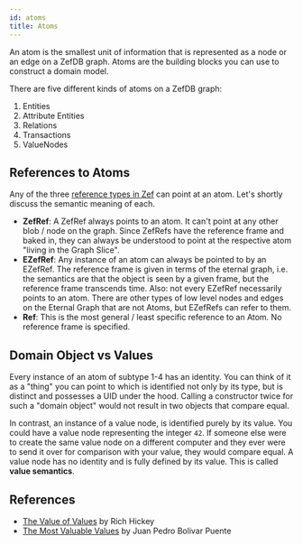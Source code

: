 ```yaml
---
id: atoms
title: Atoms
---
```


  
An atom is the smallest unit of information that is represented as a node or an edge on a ZefDB graph. Atoms are the building blocks you can use to construct a domain model.  
  
There are five different kinds of atoms on a ZefDB graph:  
1. Entities  
2. Attribute Entities  
3. Relations  
4. Transactions  
5. ValueNodes  
  
  
## References to Atoms  
Any of the three [reference types in Zef](reference-types) can point at an atom. Let's shortly discuss the semantic meaning of each.  
- **ZefRef**: A ZefRef always points to an atom. It can't point at any other blob / node on the graph. Since ZefRefs have the reference frame and baked in, they can always be understood to point at the respective atom "living in the Graph Slice".  
- **EZefRef**: Any instance of an atom can always be pointed to by an EZefRef. The reference frame is given in terms of the eternal graph, i.e. the semantics are that the object is seen by a given frame, but the reference frame transcends time. Also: not every EZefRef necessarily points to an atom. There are other types of low level nodes and edges on the Eternal Graph that are not Atoms, but EZefRefs can refer to them.  
- **Ref**: This is the most general / least specific reference to an Atom. No reference frame is specified.  
  
  
  
## Domain Object vs Values  
Every instance of an atom of subtype 1-4 has an identity. You can think of it as a "thing" you can point to which is identified not only by its type, but is distinct and possesses a UID under the hood. Calling a constructor twice for such a "domain object" would not result in two objects that compare equal.  
  
In contrast, an instance of a value node, is identified purely by its value. You could have a value node representing the integer `42`. If someone else were to create the same value node on a different computer and they ever were to send it over for comparison with your value, they would compare equal. A value node has no identity and is fully defined by its value. This is called **value semantics**.  
  
  
## References  
- [The Value of Values](https://youtu.be/-6BsiVyC1kM) by Rich Hickey  
- [The Most Valuable Values](https://youtu.be/_oBx_NbLghY) by Juan Pedro Bolivar Puente   
